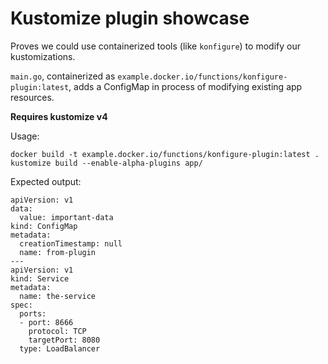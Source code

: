 # Kustomize plugin showcase

Proves we could use containerized tools (like `konfigure`) to modify our
kustomizations.

`main.go`, containerized as `example.docker.io/functions/konfigure-plugin:latest`, adds a ConfigMap in
process of modifying existing app resources.

**Requires kustomize v4**

Usage:
```
docker build -t example.docker.io/functions/konfigure-plugin:latest .
kustomize build --enable-alpha-plugins app/
```

Expected output:
```
apiVersion: v1
data:
  value: important-data
kind: ConfigMap
metadata:
  creationTimestamp: null
  name: from-plugin
---
apiVersion: v1
kind: Service
metadata:
  name: the-service
spec:
  ports:
  - port: 8666
    protocol: TCP
    targetPort: 8080
  type: LoadBalancer
```
